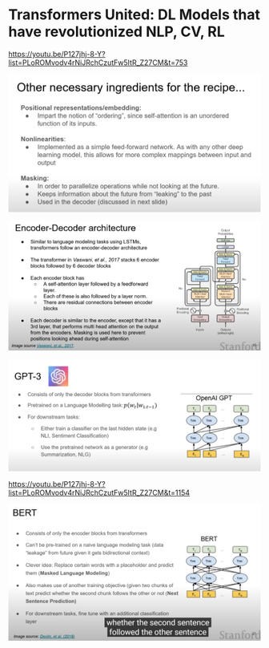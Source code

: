 # Transformers United: DL Models that have revolutionized NLP, CV, RL
https://youtu.be/P127jhj-8-Y?list=PLoROMvodv4rNiJRchCzutFw5ItR_Z27CM&t=753

![](files/lec01-00.jpg)

![](files/lec01-01.jpg)

![](files/lec01-02.jpg)

https://youtu.be/P127jhj-8-Y?list=PLoROMvodv4rNiJRchCzutFw5ItR_Z27CM&t=1154

![](files/lec01-03.jpg)
